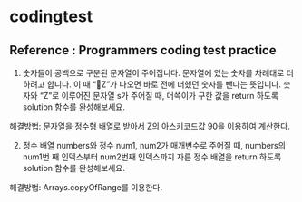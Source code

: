 # codingtest
## Reference : Programmers coding test practice

1. 숫자들이 공백으로 구분된 문자열이 주어집니다. 문자열에 있는 숫자를 차례대로 더하려고 합니다. 이 때 “Z”가 나오면 바로 전에 더했던 숫자를 뺀다는 뜻입니다. 숫자와 “Z”로 이루어진 문자열 s가 주어질 때, 머쓱이가 구한 값을 return 하도록 solution 함수를 완성해보세요.

해결방법:
문자열을 정수형 배열로 받아서 Z의 아스키코드값 90을 이용하여 계산한다.

2. 정수 배열 numbers와 정수 num1, num2가 매개변수로 주어질 때, numbers의 num1번 째 인덱스부터 num2번째 인덱스까지 자른 정수 배열을 return 하도록 solution 함수를 완성해보세요.

해결방법:
Arrays.copyOfRange를 이용한다.
